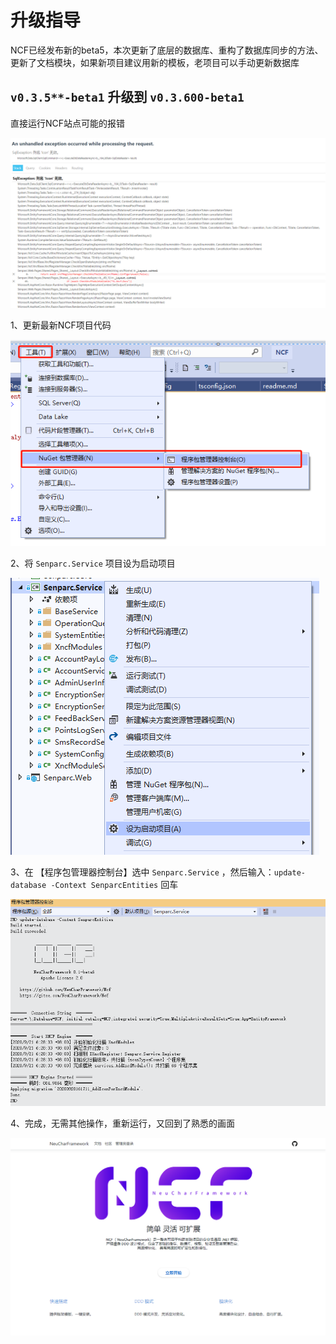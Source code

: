 # 升级指导

NCF已经发布新的beta5，本次更新了底层的数据库、重构了数据库同步的方法、更新了文档模块，如果新项目建议用新的模板，老项目可以手动更新数据库

## `v0.3.5**-beta1` 升级到 `v0.3.600-beta1`

直接运行NCF站点可能的报错

![Image text](./images/update/error_v506_to_v600.png)

1、更新最新NCF项目代码

![Image text](./images/update/error_v506_to_v600_solution_step1.png)

2、将 `Senparc.Service` 项目设为启动项目

![Image text](./images/update/error_v506_to_v600_solution_step2.png)

3、在 【程序包管理器控制台】选中 `Senparc.Service` ，然后输入：`update-database -Context SenparcEntities` 回车

![Image text](./images/update/error_v506_to_v600_solution_step3.png)

4、完成，无需其他操作，重新运行，又回到了熟悉的画面

![Image text](./images/update/ncf_home.png)